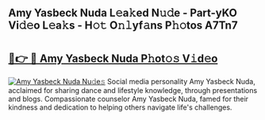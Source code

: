 ## Amy Yasbeck Nuda L𝚎a𝚔ed N𝚞𝚍e - Part-yKO Vi𝚍𝚎o L𝚎a𝚔s - H𝚘𝚝 O𝚗𝚕yf𝚊ns P𝚑𝚘tos A7Tn7

# <h2><a href="http://kfe4ce.oniu.top/?m=Amy+Yasbeck+Nuda">🔗👉 🔴 Amy Yasbeck Nuda P𝚑ot𝚘𝚜 V𝚒d𝚎o</a></h2>

[![Amy Yasbeck Nuda Nu𝚍e𝚜](https://i.imgur.com/0qMVB7G.gif)](http://kfe4ce.oniu.top/?m=Amy+Yasbeck+Nuda)
Social media personality Amy Yasbeck Nuda, acclaimed for sharing dance and lifestyle knowledge, through presentations and blogs. Compassionate counselor Amy Yasbeck Nuda, famed for their kindness and dedication to helping others navigate life's challenges.  
